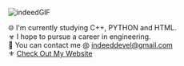 ![indeedGIF](https://cdn.discordapp.com/attachments/807712183470653461/823322012704309308/8e68d74bfba621557f3911571922fcb9.png "Hi, im indeed")

🌐 I'm currently studying C++, PYTHON and HTML.  
☣ I hope to pursue a career in engineering.  
💫 You can contact me @ indeeddevel@gmail.com  
⚜ [Check Out My Website](https://indeeddev.github.io/personal/)
